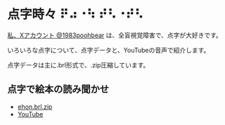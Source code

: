 # 点字時々 ⠟⠴⠐⠳ ⠞⠣⠐⠞⠣

[私、Xアカウント @1983poohbear](https://x.com/1983poohbear) は、全盲視覚障害で、点字が大好きです。

いろいろな点字について、点字データと、YouTubeの音声で紹介します。

点字データは主に.brl形式で、.zip圧縮しています。

## 点字で絵本の読み聞かせ

- [ehon.brl.zip](./tenjidata/ehon.brl.zip)
- [YouTube](https://youtu.be/PaHp6hRCKKE?si=-ulSVeFD771z2huG)

